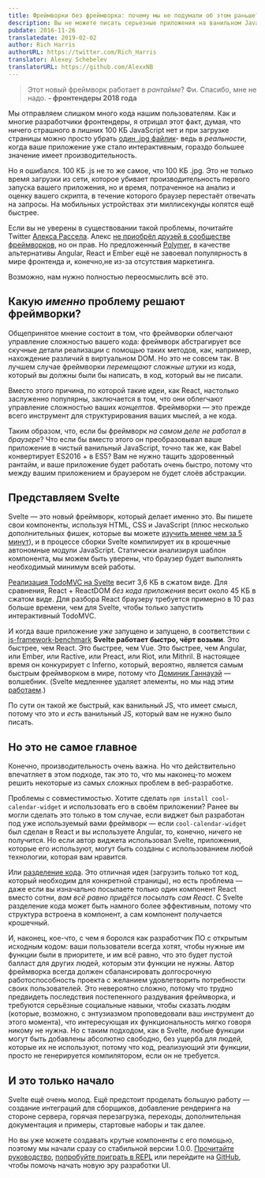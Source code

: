 ```yaml
---
title: Фреймворки без фреймворка: почему мы не подумали об этом раньше?
description: Вы не можете писать серьезные приложения на ванильном JavaScript. Но компилятор может сделать это за вас.
pubdate: 2016-11-26
translatedate: 2019-02-02
author: Rich Harris
authorURL: https://twitter.com/Rich_Harris
translator: Alexey Schebelev
translatorURL: https://github.com/AlexxNB
---
```


> Этот новый фреймворк работает в *рантайме*? Фи. Спасибо, мне не надо.
> **- фронтендеры 2018 года**

Мы отправляем слишком много кода нашим пользователям. Как и многие разработчики фронтендеры, я отрицал этот факт, думая, что ничего страшного в лишних 100 КБ JavaScript нет и при загрузке страницы можно просто убрать [один .jpg файлик](https://twitter.com/miketaylr/status/227056824275333120)- ведь в *реальности*, когда ваше приложение уже стало интерактивным, гораздо большее значение имеет производительность.

Но я ошибался. 100 КБ .js не то же самое, что 100 КБ .jpg. Это не только время загрузки из сети, которое убивает производительность первого запуска вашего приложения, но и время, потраченное на анализ и оценку вашего скрипта, в течение которого браузер перестаёт отвечать на запросы. На мобильных устройствах эти миллисекунды копятся ещё быстрее.

Если вы не уверены в существовании такой проблемы, почитайте Twitter [Алекса Рассела](https://twitter.com/slightlylate). Алекс [не приобрёл друзей в сообществе фреймворков](https://twitter.com/slightlylate/status/728355959022587905), но он прав. Но предложенный [Polymer](https://www.polymer-project.org/1.0/), в качестве альтернативы Angular, React и Ember ещё не завоевал популярность в мире фронтенда и, конечно,не из-за отсутствия маркетинга.

Возможно, нам нужно полностью переосмыслить всё это.


## Какую  *именно* проблему решают фреймворки?

Общепринятое мнение состоит в том, что фреймворки облегчают управление сложностью вашего кода: фреймворк абстрагирует все скучные детали реализации с помощью таких методов, как, например, нахождение различий в виртуальном DOM. Но это не совсем так. В лучшем случае фреймворки *перемещают сложные штуки* из кода, который вы должны были бы написать, в код, который вы не писали.

Вместо этого причина, по которой такие идеи, как React, настолько заслуженно популярны, заключается в том, что они облегчают управление сложностью ваших *концептов*. Фреймворки — это прежде всего инструмент для структурирования ваших мыслей, а не кода.

Таким образом, что, если бы фреймворк *на самом деле не работал в браузере*? Что если бы вместо этого он преобразовывал ваше приложение в чистый ванильный JavaScript, точно так же, как Babel конвертирует ES2016 + в ES5? Вам не нужно тащить здоровенный рантайм, и ваше приложение будет работать очень быстро, потому что между вашим приложением и браузером не будет слоёв абстракции.


## Представляем Svelte

Svelte — это новый фреймворк, который делает именно это. Вы пишете свои компоненты, используя HTML, CSS и JavaScript (плюс несколько дополнительных фишек, которые вы можете [изучить менее чем за 5 минут](/guide)), и в процессе сборки Svelte компилирует их в крошечные автономные модули JavaScript. Статически анализируя шаблон компонента, мы можем быть уверены, что браузер будет выполнять необходимый минимум всей работы.

[Реализация TodoMVC на Svelte](http://svelte-todomvc.surge.sh/) весит 3,6 КБ в сжатом виде. Для сравнения, React + ReactDOM *без кода приложения* весит около 45 КБ в сжатом виде. Для разбора React браузеру требуется примерно в 10 раз больше времени, чем для Svelte, чтобы только запустить интерактивный TodoMVC.

И когда ваше приложение *уже* запущено и запущено, в соответствии с [js-framework-benchmark](https://github.com/krausest/js-framework-benchmark) **Svelte работает быстро, чёрт возьми**. Это быстрее, чем React. Это быстрее, чем Vue. Это быстрее, чем Angular, или Ember, или Ractive, или Preact, или Riot, или Mithril. В настоящее время он конкурирует с Inferno, который, вероятно, является самым быстрым фреймворком в мире, потому что [Доминик Ганнауэй](https://twitter.com/trueadm) — волшебник. (Svelte медленнее удаляет элементы, но мы над этим [работаем](https://github.com/sveltejs/svelte/issues/26).)

По сути он такой же быстрый, как ванильный JS, что имеет смысл, потому что это и *есть* ванильный JS, который вам не нужно было писать.


## Но это не самое главное

Конечно, производительность очень важна. Но что действительно впечатляет в этом подходе, так это то, что мы наконец-то можем решить некоторые из самых сложных проблем в веб-разработке.

Проблемы с совместимостью. Хотите сделать `npm install cool-calendar-widget` и использовать его в своём приложении? Ранее вы могли сделать это только в том случае, если виджет был разработан под уже используемый вами фреймворк — если `cool-calendar-widget` был сделан в React и вы используете Angular, то, конечно, ничего не получится. Но если автор виджета использовал Svelte, приложения, которые его используют, могут быть созданы с использованием любой технологии, которая вам нравится. 

Или [разделение кода](https://twitter.com/samccone/status/797528710085652480). Это отличная идея (загрузить только тот код, который необходим для конкретной страницы), но есть проблема — даже если вы изначально посылаете только один компонент React вместо сотни, *вам всё равно придётся посылать сам React*. С Svelte разделение кода может быть намного более эффективным, потому что структура встроена в компонент, а сам компонент получается крошечный.

И, наконец, кое-что, с чем я боролся как разработчик ПО с открытым исходным кодом: ваши пользователи всегда хотят, чтобы нужные им функции были в приоритете, и им всё равно, что это будет пустой балласт для других людей, которым эти функции не нужны. Автор фреймворка всегда должен сбалансировать долгосрочную работоспособность проекта с желанием удовлетворить потребности своих пользователей. Это невероятно сложно, потому что трудно предвидеть последствия постепенного раздувания фреймворка, и требуются серьёзные социальные навыки, чтобы сказать людям (которые, возможно, с энтузиазмом проповедовали ваш инструмент до этого момента), что интересующая их функциональность мягко говоря никому не нужна. Но с таким подходом, как в Svelte, любые функции могут быть добавлены абсолютно свободно, без ущерба для людей, которые их не используют, потому что код, реализующий эти функции, просто не генерируется компилятором, если он не требуется.


## И это только начало

Svelte ещё очень молод. Ещё предстоит проделать большую работу — создание интеграций для сборщиков, добавление рендеринга на стороне сервера, горячая перезагрузка, переходы, дополнительная документация и примеры, стартовые наборы и так далее.

Но вы уже можете создавать крутые компоненты с его помощью, поэтому мы начали сразу со стабильной версии 1.0.0. [Прочитайте руководство](/guide), [попробуйте поиграть в REPL](/repl) или перейдите на [GitHub](https://github.com/sveltejs/svelte), чтобы помочь начать новую эру разработки UI.

